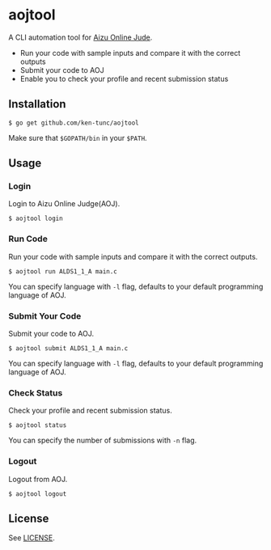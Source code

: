 # aojtool

A CLI automation tool for [Aizu Online Jude](http://judge.u-aizu.ac.jp/onlinejudge).

- Run your code with sample inputs and compare it with the correct outputs
- Submit your code to AOJ
- Enable you to check your profile and recent submission status

## Installation

```console
$ go get github.com/ken-tunc/aojtool
```

Make sure that `$GOPATH/bin` in your `$PATH`.

## Usage

### Login

Login to Aizu Online Judge(AOJ).
```console
$ aojtool login
```

### Run Code

Run your code with sample inputs and compare it with the correct outputs.
```console
$ aojtool run ALDS1_1_A main.c
```

You can specify language with `-l` flag,
defaults to your default programming language of AOJ.

### Submit Your Code

Submit your code to AOJ.
```console
$ aojtool submit ALDS1_1_A main.c
```

You can specify language with `-l` flag,
defaults to your default programming language of AOJ.

### Check Status

Check your profile and recent submission status.
```console
$ aojtool status
```

You can specify the number of submissions with `-n` flag.

### Logout

Logout from AOJ.
```console
$ aojtool logout
```

## License

See [LICENSE](LICENSE).
